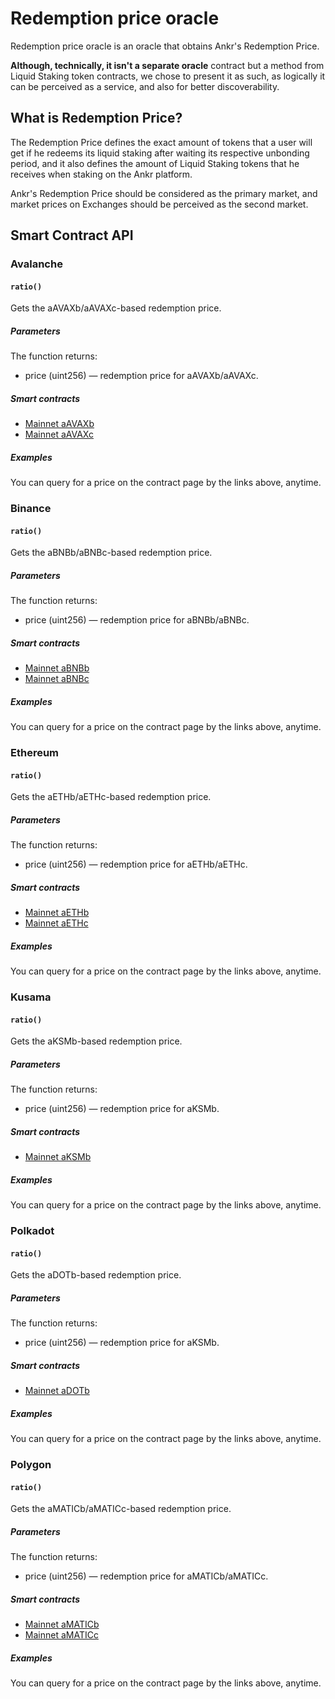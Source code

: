 # Redemption price oracle
Redemption price oracle is an oracle that obtains Ankr's Redemption Price.

**Although, technically, it isn't a separate oracle** contract but a method from Liquid Staking token contracts, we chose to present it as such, as logically it can be perceived as a service, and also for better discoverability. 

## What is Redemption Price?
The Redemption Price defines the exact amount of tokens that a user will get if he redeems its liquid staking after waiting its respective unbonding period, and it also defines the amount of Liquid Staking tokens that he receives when staking on the Ankr platform.

Ankr's Redemption Price should be considered as the primary market, and market prices on Exchanges should be perceived as the second market.

## Smart Contract API

### Avalanche

#### `ratio()`

Gets the aAVAXb/aAVAXc-based redemption price.

##### Parameters
The function returns:

* price (uint256) —  redemption price for aAVAXb/aAVAXc.

##### Smart contracts
* [Mainnet aAVAXb](https://snowtrace.io/address/0x6C6f910A79639dcC94b4feEF59Ff507c2E843929#readProxyContract#F16)
* [Mainnet aAVAXc](https://snowtrace.io/address/0xc3344870d52688874b06d844e0c36cc39fc727f6#readProxyContract#F10)

##### Examples

You can query for a price on the contract page by the links above, anytime.

### Binance

#### `ratio()`

Gets the aBNBb/aBNBc-based redemption price.

##### Parameters
The function returns:

* price (uint256) —  redemption price for aBNBb/aBNBc.

##### Smart contracts
* [Mainnet aBNBb](https://bscscan.com/address/0xBb1Aa6e59E5163D8722a122cd66EBA614b59df0d#readProxyContract#F14)
* [Mainnet aBNBc](https://bscscan.com/address/0xE85aFCcDaFBE7F2B096f268e31ccE3da8dA2990A#readProxyContract#F8)

##### Examples

You can query for a price on the contract page by the links above, anytime.

### Ethereum

#### `ratio()`

Gets the aETHb/aETHc-based redemption price.

##### Parameters
The function returns:

* price (uint256) —  redemption price for aETHb/aETHc.

##### Smart contracts
* [Mainnet aETHb](https://etherscan.io/address/0xD01ef7C0A5d8c432fc2d1a85c66cF2327362E5C6#readProxyContract#F9)
* [Mainnet aETHc](https://etherscan.io/token/0xE95A203B1a91a908F9B9CE46459d101078c2c3cb#readProxyContract#F8)

##### Examples

You can query for a price on the contract page by the links above, anytime.

### Kusama

#### `ratio()`

Gets the aKSMb-based redemption price.

##### Parameters
The function returns:

* price (uint256) —  redemption price for aKSMb.

##### Smart contracts
* [Mainnet aKSMb](https://etherscan.io/address/0x84DA8e731172827fCB233B911678E2a82E27Baf2#readProxyContract#F8)

##### Examples

You can query for a price on the contract page by the links above, anytime.

### Polkadot

#### `ratio()`

Gets the aDOTb-based redemption price.

##### Parameters
The function returns:

* price (uint256) —  redemption price for aKSMb.

##### Smart contracts
* [Mainnet aDOTb](https://etherscan.io/address/0x5cc56c266143f29a5054b9ae07f3ac3513a7965e#readProxyContract#F8)

##### Examples

You can query for a price on the contract page by the links above, anytime.

### Polygon

#### `ratio()`

Gets the aMATICb/aMATICc-based redemption price.

##### Parameters
The function returns:

* price (uint256) —  redemption price for aMATICb/aMATICc.

##### Smart contracts
* [Mainnet aMATICb](https://etherscan.io/address/0x99534Ef705Df1FFf4e4bD7bbaAF9b0dFf038EbFe#readProxyContract#F14)
* [Mainnet aMATICc](https://etherscan.io/token/0x26dcfbfa8bc267b250432c01c982eaf81cc5480c#readProxyContract#F10)

##### Examples

You can query for a price on the contract page by the links above, anytime.




